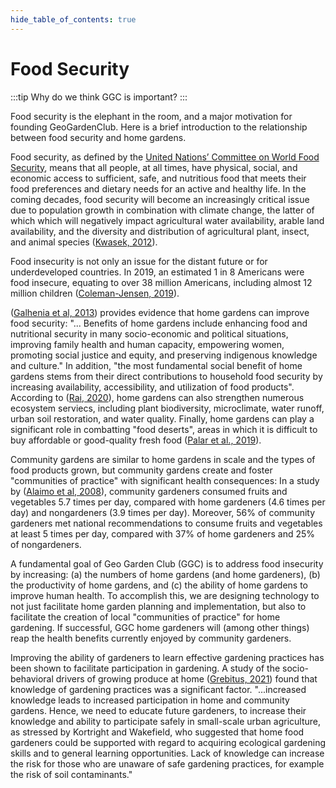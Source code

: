 ```yaml
---
hide_table_of_contents: true
---
```


# Food Security

:::tip Why do we think GGC is important?
:::

Food security is the elephant in the room, and a major motivation for founding GeoGardenClub. Here is a brief introduction to the relationship between food security and home gardens.

Food security, as defined by the [United Nations’ Committee on World Food Security](https://www.fao.org/home/en/), means that all people, at all times, have physical, social, and economic access to sufficient, safe, and nutritious food that meets their food preferences and dietary needs for an active and healthy life. In the coming decades, food security will become an increasingly critical issue due to population growth in combination with climate change, the latter of which which will negatively impact agricultural water availability, arable land availability, and the diversity and distribution of agricultural plant, insect, and animal species ([Kwasek, 2012](https://ageconsearch.umn.edu/record/143167/files/10%20EP%204%202012-11.pdf)).

Food insecurity is not only an issue for the distant future or for underdeveloped countries. In 2019, an estimated 1 in 8 Americans were food insecure, equating to over 38 million Americans, including almost 12 million children ([Coleman-Jensen, 2019](https://www.ers.usda.gov/webdocs/publications/94849/err-270.pdf?v=963.1)).

([Galhenia et al, 2013](https://agricultureandfoodsecurity.biomedcentral.com/articles/10.1186/2048-7010-2-8)) provides evidence that home gardens can improve food security: "... Benefits of home gardens include enhancing food and nutritional security in many socio-economic and political situations, improving family health and human capacity, empowering women, promoting social justice and equity, and preserving indigenous knowledge and culture." In addition, "the most fundamental social benefit of home gardens stems from their direct contributions to household food security by increasing availability, accessibility, and utilization of food products".  According to ([Rai, 2020](https://link.springer.com/article/10.1007/s12571-020-01058-3)), home gardens can also strengthen numerous ecosystem serviecs, including plant biodiversity, microclimate, water runoff, urban soil restoration, and water quality. Finally, home gardens can play a significant role in combatting "food deserts", areas in which it is difficult to buy affordable or good-quality fresh food ([Palar et al., 2019](https://www.sciencedaily.com/releases/2019/10/191007180035.htm)).

Community gardens are similar to home gardens in scale and the types of food products grown, but community gardens create and foster "communities of practice" with significant health consequences: In a study by ([Alaimo et al, 2008](https://nccommunitygardens.ces.ncsu.edu/resources-3/nccommunitygardens-research/)), community gardeners consumed fruits and vegetables 5.7 times per day, compared with home gardeners (4.6 times per day) and nongardeners (3.9 times per day). Moreover, 56% of community gardeners met national recommendations to consume fruits and vegetables at least 5 times per day, compared with 37% of home gardeners and 25% of nongardeners.

A fundamental goal of Geo Garden Club (GGC) is to address food insecurity by increasing: (a) the numbers of home gardens (and home gardeners), (b) the productivity of home gardens, and (c) the ability of home gardens to improve human health. To accomplish this, we are designing technology to not just facilitate home garden planning and implementation, but also to facilitate the creation of local "communities of practice" for home gardening. If successful, GGC home gardeners will (among other things) reap the health benefits currently enjoyed by community gardeners.

Improving the ability of gardeners to learn effective gardening practices has been shown to facilitate participation in gardening. A study of the socio-behavioral drivers of growing produce at home ([Grebitus, 2021](https://journals.plos.org/plosone/article?id=10.1371/journal.pone.0256913)) found that knowledge of gardening practices was a significant factor. "...increased knowledge leads to increased participation in home and community gardens. Hence, we need to educate future gardeners, to increase their knowledge and ability to participate safely in small-scale urban agriculture, as stressed by Kortright and Wakefield, who suggested that home food gardeners could be supported with regard to acquiring ecological gardening skills and to general learning opportunities. Lack of knowledge can increase the risk for those who are unaware of safe gardening practices, for example the risk of soil contaminants."
